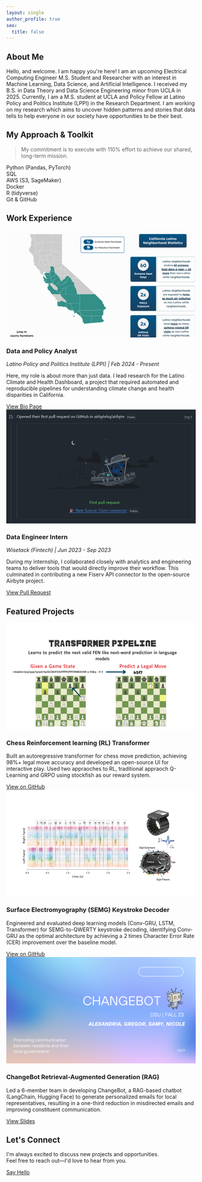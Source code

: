 ```yaml
---
layout: single
author_profile: true
seo:
  title: false 
---
```


<div id="about" class="section" data-aos="fade-up">
  <h2>About Me</h2>
  <p>Hello, and welcome. I am happy you're here! I am an upcoming <span class="highlight">Electrical Computing Engineer M.S. Student and Researcher</span> with an interest in <span class="highlight">Machine Learning, Data Science, and Artificial Intelligence</span>. I received my B.S. in Data Theory and Data Science Engineering minor from UCLA in 2025. Currently, I am a M.S. student at UCLA and Policy Fellow at Latino Policy and Politics Institute (LPPI) in the Research Department. I am working on my research which aims to uncover hidden patterns and stories that data tells to help everyone in our society have opportunities to be their best.</p>
</div>

<div id="skills" class="section" data-aos="fade-up">
  <h2>My Approach & Toolkit</h2>
  <blockquote>
    <p>My commitment is to execute with 110% effort to achieve our shared, long-term mission.</p>
  </blockquote>

  <div class="skills-container">
    <div class="skill-item">
      <div class="skill-info">
        <i class="fab fa-python"></i>
        <span>Python (Pandas, PyTorch)</span>
      </div>
      <div class="skill-bar">
        <div class="skill-progress" data-progress="90%"></div>
      </div>
    </div>
    <div class="skill-item">
      <div class="skill-info">
        <i class="fas fa-database"></i>
        <span>SQL</span>
      </div>
      <div class="skill-bar">
        <div class="skill-progress" data-progress="80%"></div>
      </div>
    </div>
    <div class="skill-item">
      <div class="skill-info">
        <i class="fab fa-aws"></i>
        <span>AWS (S3, SageMaker)</span>
      </div>
      <div class="skill-bar">
        <div class="skill-progress" data-progress="70%"></div>
      </div>
    </div>
    <div class="skill-item">
      <div class="skill-info">
        <i class="fab fa-docker"></i>
        <span>Docker</span>
      </div>
      <div class="skill-bar">
        <div class="skill-progress" data-progress="75%"></div>
      </div>
    </div>
     <div class="skill-item">
      <div class="skill-info">
        <i class="fab fa-r-project"></i>
        <span>R (tidyverse)</span>
      </div>
      <div class="skill-bar">
        <div class="skill-progress" data-progress="70%"></div>
      </div>
    </div>
    <div class="skill-item">
      <div class="skill-info">
        <i class="fab fa-git-alt"></i>
        <span>Git & GitHub</span>
      </div>
      <div class="skill-bar">
        <div class="skill-progress" data-progress="95%"></div>
      </div>
    </div>
  </div>
</div>

<div id="experience" class="section" data-aos="fade-up">
  <h2>Work Experience</h2>

  <div class="project-item-alternating">
    <div class="project-image">
      <a href="https://latinoclimatehealth.org/" target="_blank" rel="noopener noreferrer">
        <img src="/assets/images/lppi-dashboard.png" alt="Latino Climate and Health Dashboard" />
      </a>
    </div>
    <div class="project-details">
      <h3>Data and Policy Analyst</h3>
      <p style="font-style: italic;">Latino Policy and Politics Institute (LPPI) | Feb 2024 - Present</p>
      <p>Here, my role is about more than just data. I lead research for the Latino Climate and Health Dashboard, a project that required automated and reproducible pipelines for understanding climate change and health disparities in California.</p>
      <a href="https://latino.ucla.edu/person/samantha-alejandre/" class="btn btn--primary" target="_blank" rel="noopener noreferrer">View Bio Page</a>
    </div>
  </div>

  <div class="project-item-alternating">
    <div class="project-image">
       <a href="https://github.com/airbytehq/airbyte/pull/29304" target="_blank" rel="noopener noreferrer">
         <img src="/assets/images/airbyte-pr.png" alt="Airbyte Pull Request" />
       </a>
    </div>
    <div class="project-details">
      <h3>Data Engineer Intern</h3>
      <p style="font-style: italic;">Wisetack (Fintech) | Jun 2023 - Sep 2023</p>
      <p>During my internship, I collaborated closely with analytics and engineering teams to deliver tools that would directly improve their workflow. This culminated in contributing a new Fiserv API connector to the open-source Airbyte project.</p>
      <a href="https://github.com/airbytehq/airbyte/pull/29304" class="btn btn--primary" target="_blank" rel="noopener noreferrer">View Pull Request</a>
    </div>
  </div>
</div>

<div id="projects" class="section" data-aos="fade-up">
  <h2>Featured Projects</h2>

  <div class="project-item-alternating">
    <div class="project-image">
      <img src="/assets/images/chess-rl.png" alt="Chess RL Transformer" />
    </div>
    <div class="project-details">
      <h3>Chess Reinforcement learning (RL) Transformer</h3>
      <p>Built an autoregressive transformer for chess move prediction, achieving 98%+ legal move accuracy and developed an open-source UI for interactive play. Used two appraoches to RL, traditional appraoch Q-Learning and GRPO using stockfish as our reward system.</p>
      <a href="https://github.com/EmilGou/RL-Chess" class="btn btn--primary" target="_blank" rel="noopener noreferrer">View on GitHub</a>
    </div>
  </div>

  <div class="project-item-alternating">
    <div class="project-image">
      <img src="/assets/images/semg-keystroke.png" alt="SEMG Keystroke Decoder" />
    </div>
    <div class="project-details">
      <h3>Surface Electromyography (SEMG) Keystroke Decoder</h3>
      <p>Engineered and evaluated deep learning models (Conv-GRU, LSTM, Transformer) for SEMG-to-QWERTY keystroke decoding, identifying Conv-GRU as the optimal architecture by achieving a 2 times Character Error Rate (CER) improvement over the baseline model.</p>
      <a href="https://github.com/alejandresam/emg2qwerty" class="btn btn--primary" target="_blank" rel="noopener noreferrer">View on GitHub</a>
    </div>
  </div>

  <div class="project-item-alternating">
    <div class="project-image">
      <img src="/assets/images/changebot.png" alt="ChangeBot" />
    </div>
    <div class="project-details">
      <h3>ChangeBot Retrieval-Augmented Generation (RAG)</h3>
      <p>Led a 6-member team in developing ChangeBot, a RAG-based chatbot (LangChain, Hugging Face) to generate personalized emails for local representatives, resulting in a one-third reduction in misdirected emails and improving constituent communication.</p>
      <a href="https://www.canva.com/design/DAF1bLTsLLQ/cjCLoRAA2Tckw4SrSnQhrQ/view" class="btn btn--primary" target="_blank" rel="noopener noreferrer">View Slides</a>
    </div>
  </div>
</div>

<div class="section text-center" data-aos="fade-up">
  <h2>Let's Connect</h2>
  <p>I'm always excited to discuss new projects and opportunities.<br/>Feel free to reach out—I'd love to hear from you.</p>
  <a href="mailto:alejandresam@g.ucla.edu" class="btn btn--primary">Say Hello</a>
</div>

<script>
  document.addEventListener('DOMContentLoaded', function(){
    // Initialize Typed.js for the site title
    var typed = new Typed('#typed-title', {
      strings: ["./run_samy", "Samantha Alejandre"],
      typeSpeed: 50,
      backSpeed: 30,
      loop: true,
      smartBackspace: true
    });

    // Initialize Animate on Scroll (AOS)
    AOS.init({
      duration: 800,
      once: true,
    });

    // Set skill bar progress widths from data attributes
    const progressBars = document.querySelectorAll('.skill-progress');
    progressBars.forEach(bar => {
      const progress = bar.getAttribute('data-progress');
      bar.style.setProperty('--progress-width', progress);
    });
  });
</script>